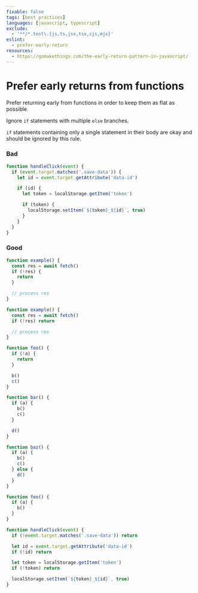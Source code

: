 ```yaml
---
fixable: false
tags: [best practices]
languages: [javascript, typescript]
exclude:
  - '**/*.test\.{js,ts,jsx,tsx,cjs,mjs}'
eslint:
  - prefer-early-return
resources:
  - https://gomakethings.com/the-early-return-pattern-in-javascript/
---
```


# Prefer early returns from functions

Prefer returning early from functions in order to keep them as flat as possible.

Ignore `if` statements with multiple `else` branches.

`if` statements containing only a single statement in their body are okay and should be ignored by this rule.

### Bad

```js
function handleClick(event) {
  if (event.target.matches('.save-data')) {
    let id = event.target.getAttribute('data-id')

    if (id) {
      let token = localStorage.getItem('token')

      if (token) {
        localStorage.setItem(`${token}_${id}`, true)
      }
    }
  }
}
```

### Good

```ts
function example() {
  const res = await fetch()
  if (!res) {
    return
  }

  // process res
}
```

```ts
function example() {
  const res = await fetch()
  if (!res) return

  // process res
}
```

```js
function foo() {
  if (!a) {
    return
  }

  b()
  c()
}
```

```js
function bar() {
  if (a) {
    b()
    c()
  }

  d()
}
```

```js
function baz() {
  if (a) {
    b()
    c()
  } else {
    d()
  }
}
```

```js
function foo() {
  if (a) {
    b()
  }
}
```

```js
function handleClick(event) {
  if (!event.target.matches('.save-data')) return

  let id = event.target.getAttribute('data-id')
  if (!id) return

  let token = localStorage.getItem('token')
  if (!token) return

  localStorage.setItem(`${token}_${id}`, true)
}
```
